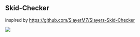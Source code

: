 ## Skid-Checker
inspired by https://github.com/SlayerM7/Slayers-Skid-Checker

![](https://mydadbeat.me/og6QpPBho2.gif?key=Zrnzlk6QkjJbYp)

